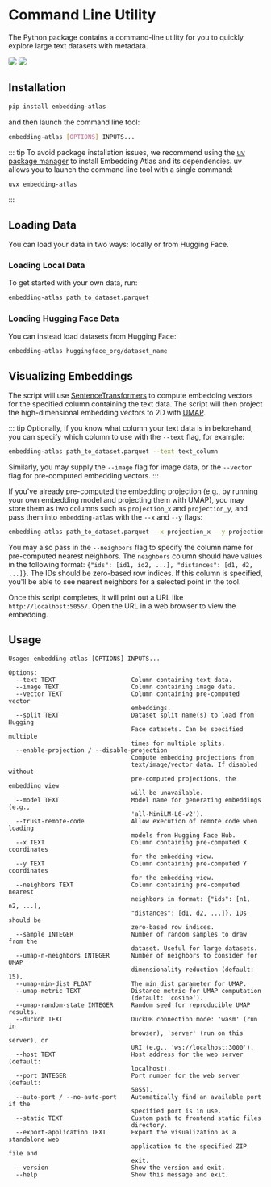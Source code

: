 # Command Line Utility

The Python package contains a command-line utility for you to quickly explore large text datasets with metadata.

<img style="border-radius: 4px" class="light-only" src="./assets/embedding-atlas-light.png">
<img style="border-radius: 4px" class="dark-only" src="./assets/embedding-atlas-dark.png">

## Installation

```bash
pip install embedding-atlas
```

and then launch the command line tool:

```bash
embedding-atlas [OPTIONS] INPUTS...
```

::: tip
To avoid package installation issues, we recommend using the [uv package manager](https://docs.astral.sh/uv/) to install Embedding Atlas and its dependencies. uv allows you to launch the command line tool with a single command:

```bash
uvx embedding-atlas
```

:::

## Loading Data

You can load your data in two ways: locally or from Hugging Face.

### Loading Local Data

To get started with your own data, run:

```bash
embedding-atlas path_to_dataset.parquet
```

### Loading Hugging Face Data

You can instead load datasets from Hugging Face:

```bash
embedding-atlas huggingface_org/dataset_name
```

## Visualizing Embeddings

The script will use [SentenceTransformers](https://sbert.net/) to compute embedding vectors for the specified column containing the text data. The script will then project the high-dimensional embedding vectors to 2D with [UMAP](https://umap-learn.readthedocs.io/en/latest/index.html).

::: tip
Optionally, if you know what column your text data is in beforehand, you can specify which column to use with the `--text` flag, for example:

```bash
embedding-atlas path_to_dataset.parquet --text text_column
```

Similarly, you may supply the `--image` flag for image data, or the `--vector` flag for pre-computed embedding vectors.
:::

If you've already pre-computed the embedding projection (e.g., by running your own embedding model and projecting them with UMAP), you may store them as two columns such as `projection_x` and `projection_y`, and pass them into `embedding-atlas` with the `--x` and `--y` flags:

```bash
embedding-atlas path_to_dataset.parquet --x projection_x --y projection_y
```

You may also pass in the `--neighbors` flag to specify the column name for pre-computed nearest neighbors.
The `neighbors` column should have values in the following format: `{"ids": [id1, id2, ...], "distances": [d1, d2, ...]}`.
The IDs should be zero-based row indices.
If this column is specified, you'll be able to see nearest neighbors for a selected point in the tool.

Once this script completes, it will print out a URL like `http://localhost:5055/`. Open the URL in a web browser to view the embedding.

## Usage

```
Usage: embedding-atlas [OPTIONS] INPUTS...

Options:
  --text TEXT                     Column containing text data.
  --image TEXT                    Column containing image data.
  --vector TEXT                   Column containing pre-computed vector
                                  embeddings.
  --split TEXT                    Dataset split name(s) to load from Hugging
                                  Face datasets. Can be specified multiple
                                  times for multiple splits.
  --enable-projection / --disable-projection
                                  Compute embedding projections from
                                  text/image/vector data. If disabled without
                                  pre-computed projections, the embedding view
                                  will be unavailable.
  --model TEXT                    Model name for generating embeddings (e.g.,
                                  'all-MiniLM-L6-v2').
  --trust-remote-code             Allow execution of remote code when loading
                                  models from Hugging Face Hub.
  --x TEXT                        Column containing pre-computed X coordinates
                                  for the embedding view.
  --y TEXT                        Column containing pre-computed Y coordinates
                                  for the embedding view.
  --neighbors TEXT                Column containing pre-computed nearest
                                  neighbors in format: {"ids": [n1, n2, ...],
                                  "distances": [d1, d2, ...]}. IDs should be
                                  zero-based row indices.
  --sample INTEGER                Number of random samples to draw from the
                                  dataset. Useful for large datasets.
  --umap-n-neighbors INTEGER      Number of neighbors to consider for UMAP
                                  dimensionality reduction (default: 15).
  --umap-min-dist FLOAT           The min_dist parameter for UMAP.
  --umap-metric TEXT              Distance metric for UMAP computation
                                  (default: 'cosine').
  --umap-random-state INTEGER     Random seed for reproducible UMAP results.
  --duckdb TEXT                   DuckDB connection mode: 'wasm' (run in
                                  browser), 'server' (run on this server), or
                                  URI (e.g., 'ws://localhost:3000').
  --host TEXT                     Host address for the web server (default:
                                  localhost).
  --port INTEGER                  Port number for the web server (default:
                                  5055).
  --auto-port / --no-auto-port    Automatically find an available port if the
                                  specified port is in use.
  --static TEXT                   Custom path to frontend static files
                                  directory.
  --export-application TEXT       Export the visualization as a standalone web
                                  application to the specified ZIP file and
                                  exit.
  --version                       Show the version and exit.
  --help                          Show this message and exit.
```
